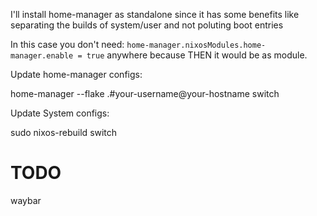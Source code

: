 I'll install home-manager as standalone since it has some benefits like separating the builds of system/user and not poluting boot entries


In this case you don't need: `home-manager.nixosModules.home-manager.enable = true` anywhere because THEN it would be as module.


Update home-manager configs:

home-manager --flake .#your-username@your-hostname switch

Update System configs:

sudo nixos-rebuild switch

# TODO

waybar

